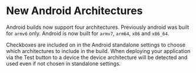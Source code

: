 # New Android Architectures

Android builds now support four architectures. Previously android was built
for `armv6` only. Android is now built for `armv7`, `arm64`, `x86` and `x86_64`.

Checkboxes are included on in the Android standalone settings to choose which
architectures to include in the build. When deploying your application via the
Test button to a device the device architecture will be detected and used even
if not chosen in standalone settings.